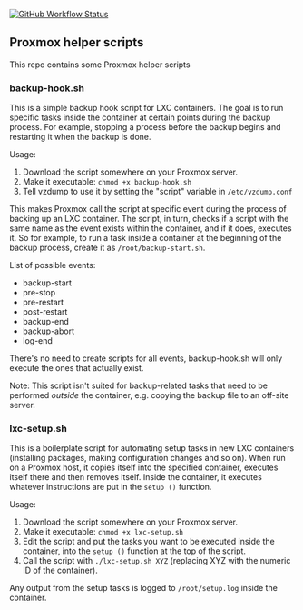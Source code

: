 [![GitHub Workflow Status](https://img.shields.io/github/actions/workflow/status/IndrekHaav/proxmox-helpers/lint.yml?branch=main&label=lint)](https://github.com/IndrekHaav/proxmox-helpers/actions/workflows/lint.yml)

## Proxmox helper scripts

This repo contains some Proxmox helper scripts

### backup-hook.sh

This is a simple backup hook script for LXC containers. The goal is to run specific tasks inside the container at certain points during the backup process. For example, stopping a process before the backup begins and restarting it when the backup is done.

Usage:

 1. Download the script somewhere on your Proxmox server.
 2. Make it executable: `chmod +x backup-hook.sh`
 3. Tell vzdump to use it by setting the "script" variable in `/etc/vzdump.conf`

This makes Proxmox call the script at specific event during the process of backing up an LXC container. The script, in turn, checks if a script with the same name as the event exists within the container, and if it does, executes it. So for example, to run a task inside a container at the beginning of the backup process, create it as `/root/backup-start.sh`.

List of possible events:

 - backup-start
 - pre-stop
 - pre-restart
 - post-restart
 - backup-end
 - backup-abort
 - log-end

There's no need to create scripts for all events, backup-hook.sh will only execute the ones that actually exist.

Note: This script isn't suited for backup-related tasks that need to be performed *outside* the container, e.g. copying the backup file to an off-site server.

### lxc-setup.sh

This is a boilerplate script for automating setup tasks in new LXC containers (installing packages, making configuration changes and so on). When run on a Proxmox host, it copies itself into the specified container, executes itself there and then removes itself. Inside the container, it executes whatever instructions are put in the `setup ()` function.

Usage:

 1. Download the script somewhere on your Proxmox server.
 2. Make it executable: `chmod +x lxc-setup.sh`
 3. Edit the script and put the tasks you want to be executed inside the container, into the `setup ()` function at the top of the script.
 4. Call the script with `./lxc-setup.sh XYZ` (replacing XYZ with the numeric ID of the container).

Any output from the setup tasks is logged to `/root/setup.log` inside the container.
